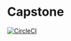 # Capstone
[![CircleCI](https://dl.circleci.com/status-badge/img/gh/thaovy2412/Capstone/tree/main.svg?style=svg)](https://dl.circleci.com/status-badge/redirect/gh/thaovy2412/Capstone/tree/main)